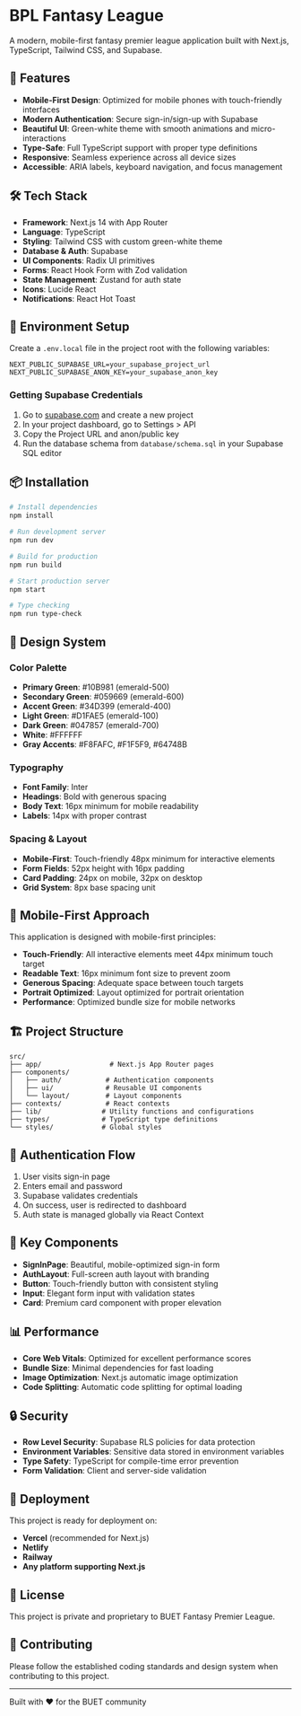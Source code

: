 # BPL Fantasy League

A modern, mobile-first fantasy premier league application built with Next.js, TypeScript, Tailwind CSS, and Supabase.

## 🚀 Features

- **Mobile-First Design**: Optimized for mobile phones with touch-friendly interfaces
- **Modern Authentication**: Secure sign-in/sign-up with Supabase
- **Beautiful UI**: Green-white theme with smooth animations and micro-interactions
- **Type-Safe**: Full TypeScript support with proper type definitions
- **Responsive**: Seamless experience across all device sizes
- **Accessible**: ARIA labels, keyboard navigation, and focus management

## 🛠️ Tech Stack

- **Framework**: Next.js 14 with App Router
- **Language**: TypeScript
- **Styling**: Tailwind CSS with custom green-white theme
- **Database & Auth**: Supabase
- **UI Components**: Radix UI primitives
- **Forms**: React Hook Form with Zod validation
- **State Management**: Zustand for auth state
- **Icons**: Lucide React
- **Notifications**: React Hot Toast

## 🔧 Environment Setup

Create a `.env.local` file in the project root with the following variables:

```env
NEXT_PUBLIC_SUPABASE_URL=your_supabase_project_url
NEXT_PUBLIC_SUPABASE_ANON_KEY=your_supabase_anon_key
```

### Getting Supabase Credentials

1. Go to [supabase.com](https://supabase.com) and create a new project
2. In your project dashboard, go to Settings > API
3. Copy the Project URL and anon/public key
4. Run the database schema from `database/schema.sql` in your Supabase SQL editor

## 📦 Installation

```bash
# Install dependencies
npm install

# Run development server
npm run dev

# Build for production
npm run build

# Start production server
npm start

# Type checking
npm run type-check
```

## 🎨 Design System

### Color Palette
- **Primary Green**: #10B981 (emerald-500)
- **Secondary Green**: #059669 (emerald-600) 
- **Accent Green**: #34D399 (emerald-400)
- **Light Green**: #D1FAE5 (emerald-100)
- **Dark Green**: #047857 (emerald-700)
- **White**: #FFFFFF
- **Gray Accents**: #F8FAFC, #F1F5F9, #64748B

### Typography
- **Font Family**: Inter
- **Headings**: Bold with generous spacing
- **Body Text**: 16px minimum for mobile readability
- **Labels**: 14px with proper contrast

### Spacing & Layout
- **Mobile-First**: Touch-friendly 48px minimum for interactive elements
- **Form Fields**: 52px height with 16px padding
- **Card Padding**: 24px on mobile, 32px on desktop
- **Grid System**: 8px base spacing unit

## 📱 Mobile-First Approach

This application is designed with mobile-first principles:

- **Touch-Friendly**: All interactive elements meet 44px minimum touch target
- **Readable Text**: 16px minimum font size to prevent zoom
- **Generous Spacing**: Adequate space between touch targets
- **Portrait Optimized**: Layout optimized for portrait orientation
- **Performance**: Optimized bundle size for mobile networks

## 🏗️ Project Structure

```
src/
├── app/                 # Next.js App Router pages
├── components/
│   ├── auth/           # Authentication components
│   ├── ui/             # Reusable UI components
│   └── layout/         # Layout components
├── contexts/           # React contexts
├── lib/               # Utility functions and configurations
├── types/             # TypeScript type definitions
└── styles/            # Global styles
```

## 🔐 Authentication Flow

1. User visits sign-in page
2. Enters email and password
3. Supabase validates credentials
4. On success, user is redirected to dashboard
5. Auth state is managed globally via React Context

## 🎯 Key Components

- **SignInPage**: Beautiful, mobile-optimized sign-in form
- **AuthLayout**: Full-screen auth layout with branding
- **Button**: Touch-friendly button with consistent styling
- **Input**: Elegant form input with validation states
- **Card**: Premium card component with proper elevation

## 📊 Performance

- **Core Web Vitals**: Optimized for excellent performance scores
- **Bundle Size**: Minimal dependencies for fast loading
- **Image Optimization**: Next.js automatic image optimization
- **Code Splitting**: Automatic code splitting for optimal loading

## 🔒 Security

- **Row Level Security**: Supabase RLS policies for data protection
- **Environment Variables**: Sensitive data stored in environment variables
- **Type Safety**: TypeScript for compile-time error prevention
- **Form Validation**: Client and server-side validation

## 🚀 Deployment

This project is ready for deployment on:

- **Vercel** (recommended for Next.js)
- **Netlify**
- **Railway**
- **Any platform supporting Next.js**

## 📝 License

This project is private and proprietary to BUET Fantasy Premier League.

## 🤝 Contributing

Please follow the established coding standards and design system when contributing to this project.

---

Built with ❤️ for the BUET community
